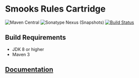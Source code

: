# Smooks Rules Cartridge

![Maven Central](https://img.shields.io/maven-central/v/org.smooks.cartridges/smooks-rules-cartridge)
![Sonatype Nexus (Snapshots)](https://img.shields.io/nexus/s/org.smooks.cartridges/smooks-rules-cartridge?server=https%3A%2F%2Foss.sonatype.org)
[![Build Status](https://travis-ci.org/smooks/smooks-rules-cartridge.svg?branch=master)](https://travis-ci.org/smooks/smooks-rules-cartridge)

## Build Requirements

* JDK 8 or higher
* Maven 3

## [Documentation](https://www.smooks.org/documentation/#rules)
